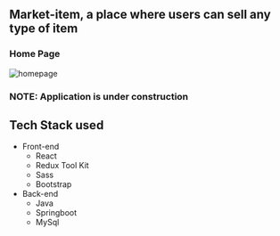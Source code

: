 ## Market-item, a place where users can sell any type of item

### Home Page

![homepage](https://user-images.githubusercontent.com/27458911/109436091-a697ee80-79d2-11eb-86c6-cdf7d2b92553.png)

### NOTE: Application is under construction

## Tech Stack used
* Front-end 
  * React
  * Redux Tool Kit
  * Sass
  * Bootstrap
* Back-end
  * Java
  * Springboot
  * MySql
